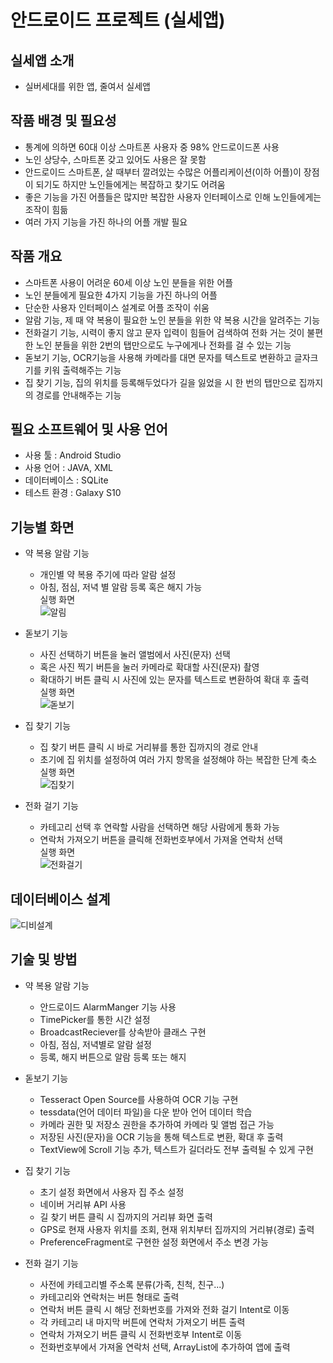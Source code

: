 # 안드로이드 프로젝트 (실세앱)  
  
  
## 실세앱 소개
+ 실버세대를 위한 앱, 줄여서 실세앱
  
  
## 작품 배경 및 필요성
+ 통계에 의하면 60대 이상 스마트폰 사용자 중 98% 안드로이드폰 사용
+ 노인 상당수, 스마트폰 갖고 있어도 사용은 잘 못함
+ 안드로이드 스마트폰, 살 때부터 깔려있는 수많은 어플리케이션(이하 어플)이 장점이 되기도 하지만 노인들에게는 복잡하고 찾기도 어려움
+ 좋은 기능을 가진 어플들은 많지만 복잡한 사용자 인터페이스로 인해 노인들에게는 조작이 힘듦
+ 여러 가지 기능을 가진 하나의 어플 개발 필요 
  
  
## 작품 개요
+ 스마트폰 사용이 어려운 60세 이상 노인 분들을 위한 어플
+ 노인 분들에게 필요한 4가지 기능을 가진 하나의 어플
+ 단순한 사용자 인터페이스 설계로 어플 조작이 쉬움
+ 알람 기능, 제 때 약 복용이 필요한 노인 분들을 위한 약 복용 시간을 알려주는 기능
+ 전화걸기 기능, 시력이 좋지 않고 문자 입력이 힘들어 검색하여 전화 거는 것이 불편한 노인 분들을 위한 2번의 탭만으로도 누구에게나 전화를 걸 수 있는 기능
+ 돋보기 기능, OCR기능을 사용해 카메라를 대면 문자를 텍스트로 변환하고 글자크기를 키워 출력해주는 기능
+ 집 찾기 기능, 집의 위치를 등록해두었다가 길을 잃었을 시 한 번의 탭만으로 집까지의 경로를 안내해주는 기능
  
  
## 필요 소프트웨어 및 사용 언어
+ 사용 툴 : Android Studio
+ 사용 언어 : JAVA, XML
+ 데이터베이스 : SQLite
+ 테스트 환경 : Galaxy S10
  
  
## 기능별 화면
+ 약 복용 알람 기능
  + 개인별 약 복용 주기에 따라 알람 설정
  + 아침, 점심, 저녁 별 알람 등록 혹은 해지 가능  
  실행 화면  
    ![알림](https://user-images.githubusercontent.com/46749717/107922477-69cffe80-6fb3-11eb-8f71-9ad876153860.JPG)  
  
  
+ 돋보기 기능
  + 사진 선택하기 버튼을 눌러 앨범에서 사진(문자) 선택
  + 혹은 사진 찍기 버튼을 눌러 카메라로 확대할 사진(문자) 촬영
  + 확대하기 버튼 클릭 시 사진에 있는 문자를 텍스트로 변환하여 확대 후 출력  
  실행 화면  
    ![돋보기](https://user-images.githubusercontent.com/46749717/107922447-5c1a7900-6fb3-11eb-9338-07ce0880fa42.JPG)  
  
  
+ 집 찾기 기능
  + 집 찾기 버튼 클릭 시 바로 거리뷰를 통한 집까지의 경로 안내
  + 초기에 집 위치를 설정하여 여러 가지 항목을 설정해야 하는 복잡한 단계 축소  
  실행 화면  
    ![집찾기](https://user-images.githubusercontent.com/46749717/107922517-75232a00-6fb3-11eb-9c61-1e1fa74ffe3c.JPG)  
  
  
+ 전화 걸기 기능
  + 카테고리 선택 후 연락할 사람을 선택하면 해당 사람에게 통화 가능
  + 연락처 가져오기 버튼을 클릭해 전화번호부에서 가져올 연락처 선택  
  실행 화면  
    ![전화걸기](https://user-images.githubusercontent.com/46749717/107922536-7ce2ce80-6fb3-11eb-9c86-edeef605c546.JPG)  
  
  
  
## 데이터베이스 설계
![디비설계](https://user-images.githubusercontent.com/46749717/107922546-81a78280-6fb3-11eb-82ac-1c300601f2b6.JPG)  


  
  
##  기술 및 방법
+ 약 복용 알람 기능
  + 안드로이드 AlarmManger 기능 사용
  + TimePicker를 통한 시간 설정
  + BroadcastReciever를 상속받아 클래스 구현
  + 아침, 점심, 저녁별로 알람 설정
  + 등록, 해지 버튼으로 알람 등록 또는 해지  
  
      
+ 돋보기 기능
  + Tesseract Open Source를 사용하여 OCR 기능 구현
  + tessdata(언어 데이터 파일)을 다운 받아 언어 데이터 학습
  + 카메라 권한 및 저장소 권한을 추가하여 카메라 및 앨범 접근 가능
  + 저장된 사진(문자)을 OCR 기능을 통해 텍스트로 변환, 확대 후 출력
  + TextView에 Scroll 기능 추가, 텍스트가 길더라도 전부 출력될 수 있게 구현  
  

+ 집 찾기 기능
  + 초기 설정 화면에서 사용자 집 주소 설정
  + 네이버 거리뷰 API 사용
  + 길 찾기 버튼 클릭 시 집까지의 거리뷰 화면 출력
  + GPS로 현재 사용자 위치를 조회, 현재 위치부터 집까지의 거리뷰(경로) 출력
  + PreferenceFragment로 구현한 설정 화면에서 주소 변경 가능  
  
  
+ 전화 걸기 기능
  + 사전에 카테고리별 주소록 분류(가족, 친척, 친구...)
  + 카테고리와 연락처는 버튼 형태로 출력
  + 연락처 버튼 클릭 시 해당 전화번호를 가져와 전화 걸기 Intent로 이동
  + 각 카테고리 내 마지막 버튼에 연락처 가져오기 버튼 출력
  + 연락처 가져오기 버튼 클릭 시 전화번호부 Intent로 이동
  + 전화번호부에서 가져올 연락처 선택, ArrayList에 추가하여 앱에 출력

 
